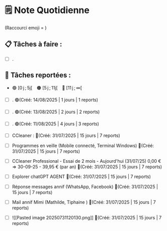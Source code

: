 # 🗒️ Note Quotidienne

(Raccourci emoji = )

## 📋 Tâches à faire :

- [ ] .


## 📌 Tâches reportées :

- 🟢 [0 j ; 5j[ 🟠 [5 j ; 11j[ 🔴 [11 j ; ∞[


- [ ] . 🟢(Créé: 14/08/2025 | 1 jours | 1 reports)
- [ ] . 🟢(Créé: 13/08/2025 | 2 jours | 2 reports)
- [ ] . 🟢(Créé: 11/08/2025 | 4 jours | 3 reports)
- [ ] CCleaner : 🔴(Créé: 31/07/2025 | 15 jours | 7 reports)
- [ ] Programmes en veille (Mobile connecté, Terminal Windows) 🔴(Créé: 31/07/2025 | 15 jours | 7 reports)
- [ ] CCleaner Professional - Essai de 2 mois - Aujourd'hui (31/07/25) 0,00 € => 30-09-25 - 39,95 € (par an) 🔴(Créé: 31/07/2025 | 15 jours | 7 reports)
- [ ] Explorer chatGPT AGENT 🔴(Créé: 31/07/2025 | 15 jours | 7 reports)
- [ ] Réponse messages annif (WhatsApp, Facebook) 🔴(Créé: 31/07/2025 | 15 jours | 7 reports)
- [ ] Mail annif Mimi (Mathilde, Tiphaine ) 🔴(Créé: 31/07/2025 | 15 jours | 7 reports)
- [ ] ![[Pasted image 20250731120130.png]] 🔴(Créé: 31/07/2025 | 15 jours | 7 reports)




